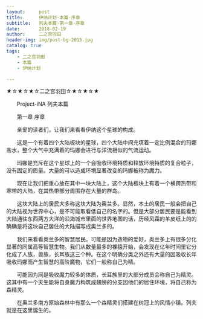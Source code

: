 ```yaml
---
layout:     post                    
title:      伊纳计划·本篇·序章
subtitle:   列夫本篇·第一章·序章
date:       2018-02-19
author:     二之宫羽田
header-img: img/post-bg-2015.jpg
catalog: true
tags:
    - 二之宫羽田
	- 本篇
	- 伊纳计划

---
```


★☆★☆★☆二之宫羽田☆★☆★☆★

　　Project-iNA 列夫本篇 

　　第一章 序章

　　亲爱的读者们，让我们来看看伊纳这个星球的构成。

　　这是一个有着四个大陆板块的星球，四个大陆中间充填着一定比例混合的玛娜盐水，整个大气中充满着的玛娜会进行与洋流相似的气流运动。

　　玛娜是充斥在这个星球上的一个会吸收环境特质和释放环境特质的复合粒子，没有固定的质量。大量的可以造成环境显著改变的玛娜被称为魔力。

　　现在让我们把重心放在其中一块大陆上，这个大陆板块上有着一个横跨热带和寒带的大陆，在其热带部分周围存在大量的群岛。

　　这块大陆上的居民大多称这块大陆为奥兰多。显然，本土的居民一般会把自己的大陆视为世界中心，是不可能取看低自己的名字的。但是大部分居民要是能看到大陆通往东西两方大洋的沿海城市里面的世界地图的话，历经风霜的羊皮纸上的的确确是将这块自己居住的大陆描写成奥兰多的。

　　我们来看看奥兰多的智慧居民。可能是因为造物的爱好，奥兰多上有很多分化显著的同属高等智慧生物。我们从数量最多的裸猿开始，会发现在亿年时间里它分化成了人族，兽族，长耳族这三个种。在这个明确分类之外还有大量的因吸收长年吸收玛娜而产生智慧的高阶魔物，它们一般称自己为精。

　　可能因为同是吸收魔力较多的体质，长耳族里的大部分成员会称自己为精灵。这其中有一个天生能将自身魔力构筑成翅膀的分支因他们的居住环境，将自己称为森精灵。

　　在奥兰多南方原始森林中有那么一个森精灵们搭建在树冠上的风情小镇。列夫就是在这里诞生的。
